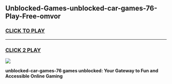 
## Unblocked-Games-unblocked-car-games-76-Play-Free-omvor
<h3>
<a href="https://premium76.site?title=unblocked-car-games-76&ref=09A">CLICK TO PLAY</a></h3>
<hr>

<h3>
<a href="https://premium76.site?title=unblocked-car-games-76&ref=09A">CLICK 2 PLAY</a>
  
</h3>

<a href="https://premium76.site?title=unblocked-car-games-76&ref=09A"><img src="https://clearcache.store/games.png"></a>


**unblocked-car-games-76 games unblocked: Your Gateway to Fun and Accessible Online Gaming**
